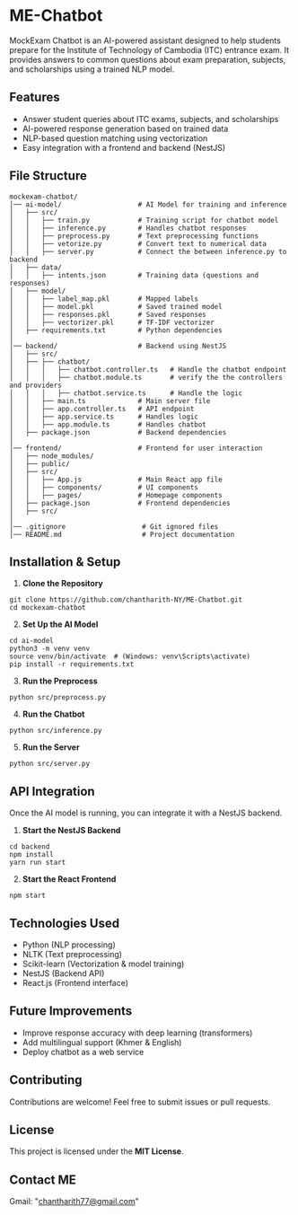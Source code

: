 # ME-Chatbot
MockExam Chatbot is an AI-powered assistant designed to help students prepare for the Institute of Technology of Cambodia (ITC) entrance exam. It provides answers to common questions about exam preparation, subjects, and scholarships using a trained NLP model.

## Features
- Answer student queries about ITC exams, subjects, and scholarships
- AI-powered response generation based on trained data
- NLP-based question matching using vectorization
- Easy integration with a frontend and backend (NestJS)

## File Structure
```
mockexam-chatbot/
│── ai-model/                   # AI Model for training and inference
│   ├── src/
│   │   ├── train.py            # Training script for chatbot model
│   │   ├── inference.py        # Handles chatbot responses
│   │   ├── preprocess.py       # Text preprocessing functions
│   │   ├── vetorize.py         # Convert text to numerical data
│   │   ├── server.py           # Connect the between inference.py to backend
│   ├── data/
│   │   ├── intents.json        # Training data (questions and responses)
│   ├── model/
│   │   ├── label_map.pkl       # Mapped labels
│   │   ├── model.pkl           # Saved trained model
│   │   ├── responses.pkl       # Saved responses
│   │   ├── vectorizer.pkl      # TF-IDF vectorizer
│   ├── requirements.txt        # Python dependencies
│
│── backend/                    # Backend using NestJS
│   ├── src/
│   ├── ├── chatbot/
│   │   │   ├── chatbot.controller.ts   # Handle the chatbot endpoint
│   │   │   ├── chatbot.module.ts       # verify the the controllers and providers 
│   │   │   ├── chatbot.service.ts      # Handle the logic
│   │   ├── main.ts             # Main server file
│   │   ├── app.controller.ts   # API endpoint
│   │   ├── app.service.ts      # Handles logic
│   │   ├── app.module.ts       # Handles chatbot
│   ├── package.json            # Backend dependencies
│
│── frontend/                   # Frontend for user interaction
│   ├── node_modules/
│   ├── public/
│   ├── src/
│   │   ├── App.js              # Main React app file
│   │   ├── components/         # UI components
│   │   ├── pages/              # Homepage components
│   ├── package.json            # Frontend dependencies
│   ├── src/
│
│── .gitignore                   # Git ignored files
│── README.md                    # Project documentation
```

## Installation & Setup
1. **Clone the Repository**
```
git clone https://github.com/chantharith-NY/ME-Chatbot.git
cd mockexam-chatbot
```

2. **Set Up the AI Model**
```
cd ai-model
python3 -m venv venv
source venv/bin/activate  # (Windows: venv\Scripts\activate)
pip install -r requirements.txt
```

3. **Run the Preprocess**
```
python src/preprocess.py
```

4. **Run the Chatbot**
```
python src/inference.py
```

5. **Run the Server**
```
python src/server.py
```

## API Integration
Once the AI model is running, you can integrate it with a NestJS backend.
1. **Start the NestJS Backend**
```
cd backend
npm install
yarn run start
```

2. **Start the React Frontend**
```
npm start
```

## Technologies Used
- Python (NLP processing)
- NLTK (Text preprocessing)
- Scikit-learn (Vectorization & model training)
- NestJS (Backend API)
- React.js (Frontend interface)

## Future Improvements
- Improve response accuracy with deep learning (transformers)
- Add multilingual support (Khmer & English)
- Deploy chatbot as a web service

## Contributing
Contributions are welcome! Feel free to submit issues or pull requests.

## License
This project is licensed under the **MIT License**.

## Contact ME
Gmail: "chantharith77@gmail.com"